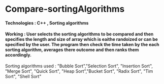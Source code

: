 # Compare-sortingAlgorithms
#### Technologies : C++ , Sorting algorithms 
#### Working : User selects the sorting algorithms to be compared and then specifies the length and size of array which is eaithe randoized or can be specified by the user. The program then check the time taken by the each sorting algorithm, averages there outcome and then ranks them accordingly.
Sorting algorithms used : 
"Bubble Sort","Selection Sort", "Insertion Sort", "Merge Sort", "Quick Sort", "Heap Sort","Bucket Sort", "Radix Sort", "Tim Sort", "Shell Sort" 
